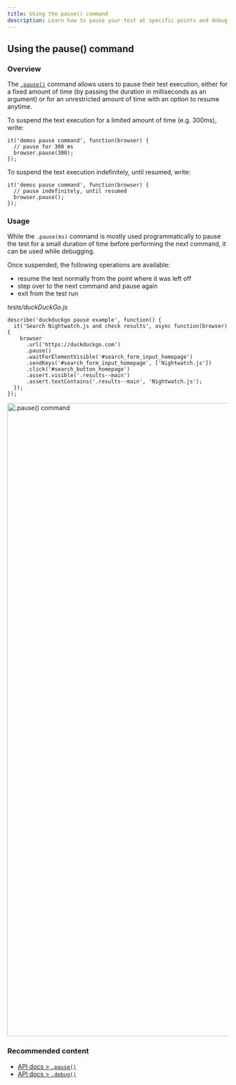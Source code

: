 ```yaml
---
title: Using the pause() command
description: Learn how to pause your test at specific points and debug by accessing the browser or executing commands using a REPL interface.
---
```


<div class="page-header"><h2>Using the pause() command</h2></div>

### Overview

The [`.pause()`](https://nightwatchjs.org/api/pause.html) command allows users to pause their test execution, either for a fixed amount of time (by passing the duration in milliseconds as an argument) or for an unrestricted amount of time with an option to resume anytime.

To suspend the text execution for a limited amount of time (e.g. 300ms), write:

<pre class="language-javascript"><code class="language-javascript">it('demos pause command', function(browser) {
  // pause for 300 ms
  browser.pause(300);
});
</code></pre>

To suspend the text execution indefinitely, until resumed, write:

<pre class="language-javascript"><code class="language-javascript">it('demos pause command', function(browser) {
  // pause indefinitely, until resumed
  browser.pause();
});
</code></pre>

### Usage

While the `.pause(ms)` command is mostly used programmatically to pause the test for a small duration of time before performing the next command, it can be used while debugging.

Once suspended, the following operations are available:

- resume the test normally from the point where it was left off
- step over to the next command and pause again
- exit from the test run

<div class="sample-test"><i>tests/duckDuckGo.js</i>
<pre class="line-numbers language-javascript"><code class="language-javascript">describe('duckduckgo pause example', function() {
  it('Search Nightwatch.js and check results', async function(browser) {
    browser
      .url('https://duckduckgo.com')
      .pause()
      .waitForElementVisible('#search_form_input_homepage')
      .sendKeys('#search_form_input_homepage', ['Nightwatch.js'])
      .click('#search_button_homepage')
      .assert.visible('.results--main')
      .assert.textContains('.results--main', 'Nightwatch.js');
  });
});
</code></pre></div>

<p></p>

<img width="1440" alt=".pause() command" src="https://user-images.githubusercontent.com/39924567/180314913-6f39a572-69a4-4593-b33c-dc2015395fd9.png">

### Recommended content
- [API docs > `.pause()`](https://nightwatchjs.org/api/pause.html)
- [API docs > `.debug()`](https://nightwatchjs.org/api/debug.html)